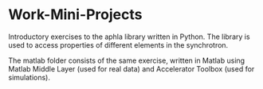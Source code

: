 # Work-Mini-Projects
Introductory exercises to the aphla library written in Python.
The library is used to access properties of different elements in the synchrotron.

The matlab folder consists of the same exercise, written in Matlab using 
Matlab Middle Layer (used for real data) and Accelerator Toolbox (used for simulations).
